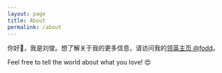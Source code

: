 ```yaml
---
layout: page
title: About
permalink: /about
---
```


你好👋，我是刘俊。想了解关于我的更多信息，请访问我的[领英主页 @fodd](www.linkedin.com/in/fodd)。

Feel free to tell the world about what you love! 😍
